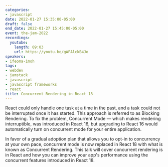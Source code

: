 ```yaml
---
categories:
- javascript
date: 2022-01-27 15:35:00-05:00
draft: false
end_date: 2022-01-27 15:45:00-05:00
event: the-jam-2022
recordings:
  youtube:
    length: 09:03
    url: https://youtu.be/gAFAlckB4Jo
speakers:
- ifeoma-imoh
tags:
- webdev
- jamstack
- javascript
- javascript frameworks
- react
title: Concurrent Rendering in React 18
---
```



React could only handle one task at a time in the past, and a task could not be interrupted once it has started. This approach is referred to as Blocking Rendering. To fix the problem, Concurrent Mode — which makes rendering interruptible, was introduced in React 16, but upgrading to React 16 would automatically turn on concurrent mode for your entire application.

In favor of a gradual adoption plan that allows you to opt-in to concurrency at your own pace, concurrent mode is now replaced in React 18 with what is known as Concurrent Rendering. This talk will cover concurrent rendering is in React and how you can improve your app's performance using the concurrent features introduced in React 18.
